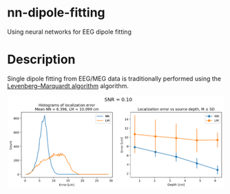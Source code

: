 # nn-dipole-fitting
Using neural networks for EEG dipole fitting

# Description
Single dipole fitting from EEG/MEG data is traditionally performed using the [Levenberg–Marquardt algorithm](https://en.wikipedia.org/wiki/Levenberg%E2%80%93Marquardt_algorithm) algorithm. 

![Reults](https://raw.githubusercontent.com/mirceast/nn-dipole-fitting/master/Results.png)
